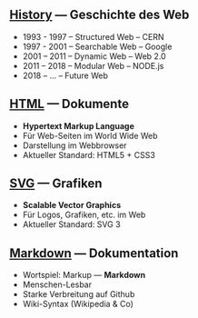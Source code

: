 ## [History](01-Codes-03-Markup-02-History.md) — Geschichte des Web

- 1993 - 1997 – Structured Web – CERN
- 1997 - 2001 – Searchable Web – Google
- 2001 – 2011 – Dynamic Web – Web 2.0
- 2011 – 2018 – Modular Web – NODE.js
- 2018 – ...  –  Future Web 

## [HTML](01-Codes-03-Markup-03-HTML.md) — Dokumente

- **Hypertext Markup Language**
- Für Web-Seiten im World Wide Web
- Darstellung im Webbrowser
- Aktueller Standard: HTML5 + CSS3

## [SVG](01-Codes-03-Markup-04-SVG.md) — Grafiken

- **Scalable Vector Graphics**
- Für Logos, Grafiken, etc. im Web
- Aktueller Standard: SVG 3

## [Markdown](01-Codes-03-Markup-05-Markdown.md) — Dokumentation

- Wortspiel: Markup — **Markdown**
- Menschen-Lesbar
- Starke Verbreitung auf Github
- Wiki-Syntax (Wikipedia & Co)
